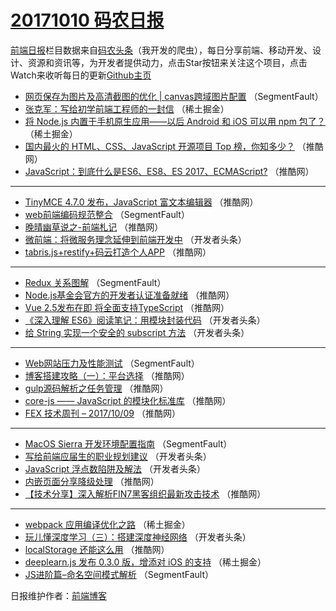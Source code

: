 # [20171010 码农日报](https://toutiao.qdkfweb.cn/date/2017/10/10)

[前端日报](https://qdkfweb.cn/c/news)栏目数据来自[码农头条](https://toutiao.qdkfweb.cn/)（我开发的爬虫），每日分享前端、移动开发、设计、资源和资讯等，为开发者提供动力，点击Star按钮来关注这个项目，点击Watch来收听每日的更新[Github主页](https://github.com/kujian/frontendDaily)
* [网页保存为图片及高清截图的优化 | canvas跨域图片配置](https://toutiao.qdkfweb.cn/53407.html) （SegmentFault）
* [张克军：写给初学前端工程师的一封信](https://toutiao.qdkfweb.cn/53447.html) （稀土掘金）
* [将 Node.js 内置于手机原生应用——以后 Android 和 iOS 可以用 npm 包了？](https://toutiao.qdkfweb.cn/53449.html) （稀土掘金）
* [国内最火的 HTML、CSS、JavaScript 开源项目 Top 榜，你知多少？](https://toutiao.qdkfweb.cn/53431.html) （推酷网）
* [JavaScript：到底什么是ES6、ES8、ES 2017、ECMAScript?](https://toutiao.qdkfweb.cn/53411.html) （推酷网）

***
* [TinyMCE 4.7.0 发布，JavaScript 富文本编辑器](https://toutiao.qdkfweb.cn/53436.html) （推酷网）
* [web前端编码规范整合](https://toutiao.qdkfweb.cn/53405.html) （SegmentFault）
* [晚晴幽草说之-前端札记](https://toutiao.qdkfweb.cn/53418.html) （推酷网）
* [微前端：将微服务理念延伸到前端开发中](https://toutiao.qdkfweb.cn/53465.html) （开发者头条）
* [tabris.js+restify+码云打造个人APP](https://toutiao.qdkfweb.cn/53433.html) （推酷网）

***
* [Redux 关系图解](https://toutiao.qdkfweb.cn/53402.html) （SegmentFault）
* [Node.js基金会官方的开发者认证准备就绪](https://toutiao.qdkfweb.cn/53435.html) （推酷网）
* [Vue 2.5发布在即 将全面支持TypeScript](https://toutiao.qdkfweb.cn/53437.html) （推酷网）
* [《深入理解 ES6》阅读笔记：用模块封装代码](https://toutiao.qdkfweb.cn/53463.html) （开发者头条）
* [给 String 实现一个安全的 subscript 方法](https://toutiao.qdkfweb.cn/53464.html) （开发者头条）

***
* [Web网站压力及性能测试](https://toutiao.qdkfweb.cn/53406.html) （SegmentFault）
* [博客搭建攻略（一）：平台选择](https://toutiao.qdkfweb.cn/53417.html) （推酷网）
* [gulp源码解析之任务管理](https://toutiao.qdkfweb.cn/53432.html) （推酷网）
* [core-js —— JavaScript 的模块化标准库](https://toutiao.qdkfweb.cn/53434.html) （推酷网）
* [FEX 技术周刊 &#8211; 2017/10/09](https://toutiao.qdkfweb.cn/53413.html) （推酷网）

***
* [MacOS Sierra 开发环境配置指南](https://toutiao.qdkfweb.cn/53403.html) （SegmentFault）
* [写给前端应届生的职业规划建议](https://toutiao.qdkfweb.cn/53459.html) （开发者头条）
* [JavaScript 浮点数陷阱及解法](https://toutiao.qdkfweb.cn/53460.html) （开发者头条）
* [内嵌页面分享降级处理](https://toutiao.qdkfweb.cn/53415.html) （推酷网）
* [【技术分享】深入解析FIN7黑客组织最新攻击技术](https://toutiao.qdkfweb.cn/53416.html) （推酷网）

***
* [webpack 应用编译优化之路](https://toutiao.qdkfweb.cn/53445.html) （稀土掘金）
* [玩儿懂深度学习（三）：搭建深度神经网络](https://toutiao.qdkfweb.cn/53462.html) （开发者头条）
* [localStorage 还能这么用](https://toutiao.qdkfweb.cn/53408.html) （推酷网）
* [deeplearn.js 发布 0.3.0 版，增添对 iOS 的支持](https://toutiao.qdkfweb.cn/53448.html) （稀土掘金）
* [JS进阶篇&#8211;命名空间模式解析](https://toutiao.qdkfweb.cn/53399.html) （SegmentFault）

日报维护作者：[前端博客](https://qdkfweb.cn/) 